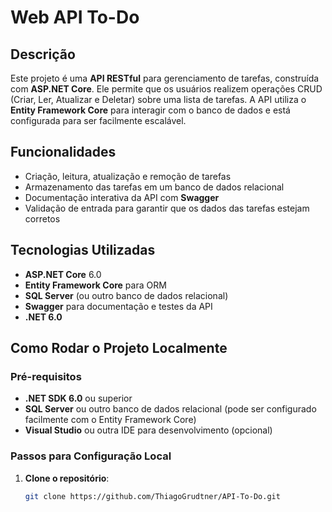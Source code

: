 # Web API To-Do

## Descrição
Este projeto é uma **API RESTful** para gerenciamento de tarefas, construída com **ASP.NET Core**. Ele permite que os usuários realizem operações CRUD (Criar, Ler, Atualizar e Deletar) sobre uma lista de tarefas. 
A API utiliza o **Entity Framework Core** para interagir com o banco de dados e está configurada para ser facilmente escalável.

## Funcionalidades
- Criação, leitura, atualização e remoção de tarefas
- Armazenamento das tarefas em um banco de dados relacional
- Documentação interativa da API com **Swagger**
- Validação de entrada para garantir que os dados das tarefas estejam corretos

## Tecnologias Utilizadas
- **ASP.NET Core** 6.0
- **Entity Framework Core** para ORM
- **SQL Server** (ou outro banco de dados relacional)
- **Swagger** para documentação e testes da API
- **.NET 6.0**

## Como Rodar o Projeto Localmente

### Pré-requisitos
- **.NET SDK 6.0** ou superior
- **SQL Server** ou outro banco de dados relacional (pode ser configurado facilmente com o Entity Framework Core)
- **Visual Studio** ou outra IDE para desenvolvimento (opcional)

### Passos para Configuração Local

1. **Clone o repositório**:
   ```bash
   git clone https://github.com/ThiagoGrudtner/API-To-Do.git
